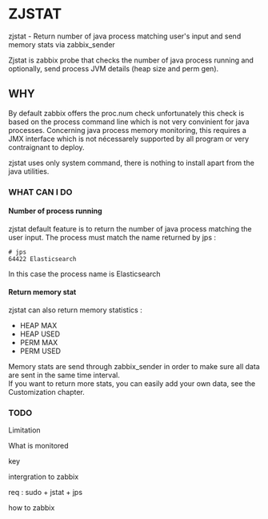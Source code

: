 # ZJSTAT


zjstat - Return number of java process matching user's input and send memory stats via zabbix_sender

Zjstat is zabbix probe that checks the number of java process running and optionally, send process JVM details (heap size and perm gen). 

## WHY


By default zabbix offers the proc.num check unfortunately this check is based on the process command line which is not very convinient for java processes. Concerning java process memory monitoring, this requires a JMX interface which is not nécessarely supported by all program or very contraignant to deploy.

zjstat uses only system command, there is nothing to install apart from the java utilities.


### WHAT CAN I DO

#### Number of process running

zjstat default feature is to return the number of java process matching the user input. The process must match the name returned by jps :
```
# jps
64422 Elasticsearch
```

In this case the process name is Elasticsearch

#### Return memory stat

zjstat can also return memory statistics :
* HEAP MAX
* HEAP USED
* PERM MAX
* PERM USED

Memory stats are send through zabbix_sender in order to make sure all data are sent in the same time interval.  
If you want to return more stats, you can easily add your own data, see the Customization chapter.



### TODO 

Limitation

What is monitored

key

intergration to zabbix

req : sudo + jstat + jps

how to zabbix